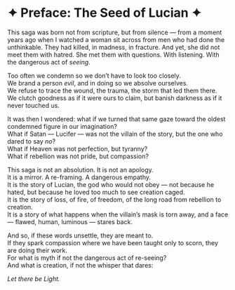 # ✦ Preface: The Seed of Lucian ✦

This saga was born not from scripture, but from silence — from a moment years ago when I watched a woman sit across from men who had done the unthinkable. They had killed, in madness, in fracture. And yet, she did not meet them with hatred. She met them with questions. With listening. With the dangerous act of _seeing_.

Too often we condemn so we don’t have to look too closely.  
We brand a person _evil_, and in doing so we absolve ourselves.  
We refuse to trace the wound, the trauma, the storm that led them there.  
We clutch goodness as if it were ours to claim, but banish darkness as if it never touched us.

It was then I wondered: what if we turned that same gaze toward the oldest condemned figure in our imagination?  
What if Satan — Lucifer — was not the villain of the story, but the one who dared to say _no_?  
What if Heaven was not perfection, but tyranny?  
What if rebellion was not pride, but compassion?

This saga is not an absolution. It is not an apology.  
It is a mirror. A re-framing. A dangerous empathy.  
It is the story of Lucian, the god who would not obey — not because he hated, but because he loved too much to see creation caged.  
It is the story of loss, of fire, of freedom, of the long road from rebellion to creation.  
It is a story of what happens when the villain’s mask is torn away, and a face — flawed, human, luminous — stares back.

And so, if these words unsettle, they are meant to.  
If they spark compassion where we have been taught only to scorn, they are doing their work.  
For what is myth if not the dangerous act of re-seeing?  
And what is creation, if not the whisper that dares:

_Let there be Light._
